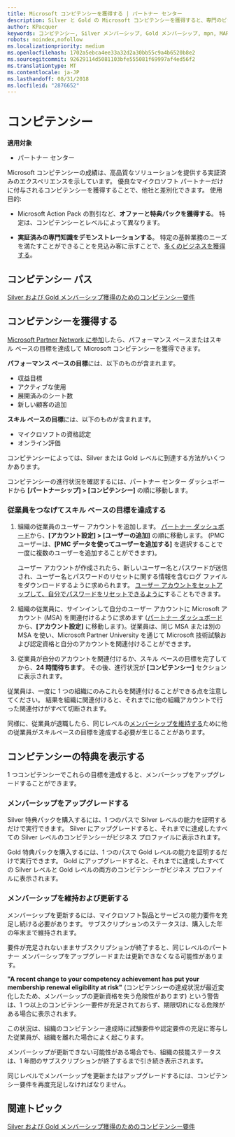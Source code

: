 ```yaml
---
title: Microsoft コンピテンシーを獲得する | パートナー センター
description: Silver と Gold の Microsoft コンピテンシーを獲得すると、専門のビジネス分野での質の高いソリューション提供の実績と専門知識を証明できます。
author: KPacquer
keywords: コンピテンシー, Silver メンバーシップ, Gold メンバーシップ, mpn, MAPS, 技能, 利点, パフォーマンス目標, スキル目標
robots: noindex,nofollow
ms.localizationpriority: medium
ms.openlocfilehash: 1702a5ebca4ee33a32d2a30bb55c9a4b6520b8e2
ms.sourcegitcommit: 92629114d5081103bfe555081f69997af4ed56f2
ms.translationtype: MT
ms.contentlocale: ja-JP
ms.lasthandoff: 08/31/2018
ms.locfileid: "2876652"
---
```

<!--
•   FWLink https://go.microsoft.com/fwlink/?linkid=851080 : top of page
•   FWLink https://go.microsoft.com/fwlink/?linkid=851281: top of page (duplicate)
•   FWLink https://go.microsoft.com/fwlink/?linkid=851079: Competencies (#attainment_paths)
•   FWLink https://go.microsoft.com/fwlink/?linkid=851081: Maintain and renew membership (#maintain_membership)
•   FWLink https://go.microsoft.com/fwlink/?linkid=851082: Get your employees connected to complete skill-based goals (#associating_achievements)
•   FWLink https://go.microsoft.com/fwlink/?linkid=851083 : Achievement overrides (#achievement_override)
•   FWLink: https://go.microsoft.com/fwlink/?linkid=851236: UI link, goes to the place where you import new users. Temporarily points to the Partner Center homepage.
•   FWLink: https://go.microsoft.com/fwlink/?linkid=851607 :Will go to the docs page for Silver/Gold competency achievements. Currently goes to https://partnercenter.microsoft.com/partner/cloud-solution-provider 

 -->

# <a name="competencies"></a>コンピテンシー

**適用対象**
-  パートナー センター

Microsoft コンピテンシーの成績は、高品質なソリューションを提供する実証済みのエクスペリエンスを示しています。 優良なマイクロソフト パートナーだけに付与されるコンピテンシーを獲得することで、他社と差別化できます。 使用目的: 

*  Microsoft Action Pack の割引など、**オファーと特典パックを獲得する**。 特定は、コンピテンシーとレベルによって異なります。 

*  **実証済みの専門知識をデモンストレーションする**。 特定の基幹業務のニーズを満たすことができることを見込み客に示すことで、[多くのビジネスを獲得する](referrals.md)。

## <a href="" id="attainment_paths"></a>コンピテンシー パス

[Silver および Gold メンバーシップ獲得のためのコンピテンシー要件](learn-about-competencies.md)

## <a name="earn-competencies"></a>コンピテンシーを獲得する

[Microsoft Partner Network に参加](mpn-overview.md)したら、パフォーマンス ベースまたはスキル ベースの目標を達成して Microsoft コンピテンシーを獲得できます。 

**パフォーマンス ベースの目標**には、以下のものが含まれます。 
* 収益目標
* アクティブな使用
* 展開済みのシート数
* 新しい顧客の追加

**スキル ベースの目標**には、以下のものが含まれます。 
* マイクロソフトの資格認定
* オンライン評価 

コンピテンシーによっては、Silver または Gold レベルに到達する方法がいくつかあります。

コンピテンシーの進行状況を確認するには、パートナー センター ダッシュボードから **[パートナーシップ] > [コンピテンシー]** の順に移動します。 

### <a href="" id="associating_achievements"></a>従業員をつなげてスキル ベースの目標を達成する

1.  組織の従業員のユーザー アカウントを追加します。 [パートナー ダッシュボード](http://partnercenter.microsoft.com)から、**[アカウント設定] > [ユーザーの追加]** の順に移動します。 (PMC ユーザーは、**[PMC データを使ってユーザーを追加する]** を選択することで一度に複数のユーザーを追加することができます)。

    ユーザー アカウントが作成されたら、新しいユーザー名とパスワードが送信され、ユーザー名とパスワードのリセットに関する情報を含むログ ファイルをダウンロードするように求められます。 [ユーザー アカウントをセットアップして、自分でパスワードをリセットできるように](https://docs.microsoft.com/en-us/azure/active-directory/active-directory-passwords-getting-started)することもできます。

2. 組織の従業員に、サインインして自分のユーザー アカウントに Microsoft アカウント (MSA) を関連付けるように求めます  ([パートナー ダッシュボード](http://partnercenter.microsoft.com)から、**[アカウント設定]** に移動します)。従業員は、同じ MSA または別の MSA を使い、Microsoft Partner University を通じて Microsoft 技術試験および認定資格と自分のアカウントを関連付けることができます。

3.  従業員が自分のアカウントを関連付けるか、スキル ベースの目標を完了してから、**24 時間待ちます**。 その後、進行状況が **[コンピテンシー]** セクションに表示されます。

従業員は、一度に 1 つの組織にのみこれらを関連付けることができる点を注意してください。 結果を組織に関連付けると、それまでに他の組織アカウントで行った関連付けがすべて切断されます。

同様に、従業員が退職したら、同じレベルの[メンバーシップを維持する](#maintaining_membership)ために他の従業員がスキルベースの目標を達成する必要が生じることがあります。

## <a name="display-your-competency-awards"></a>コンピテンシーの特典を表示する

1 つコンピテンシーでこれらの目標を達成すると、メンバーシップをアップグレードすることができます。

### <a name="upgrade-your-membership"></a>メンバーシップをアップグレードする

Silver 特典パックを購入するには、1 つのパスで Silver レベルの能力を証明するだけで実行できます。 Silver にアップグレードすると、それまでに達成したすべての Silver レベルのコンピテンシーがビジネス プロファイルに表示されます。 

Gold 特典パックを購入するには、1 つのパスで Gold レベルの能力を証明するだけで実行できます。 Gold にアップグレードすると、それまでに達成したすべての Silver レベルと Gold レベルの両方のコンピテンシーがビジネス プロファイルに表示されます。 

### <a href="" id="maintain_membership"></a>メンバーシップを維持および更新する

メンバーシップを更新するには、マイクロソフト製品とサービスの能力要件を充足し続ける必要があります。 サブスクリプションのステータスは、購入した年の年末まで維持されます。

要件が充足されないままサブスクリプションが終了すると、同じレベルのパートナー メンバーシップをアップグレードまたは更新できなくなる可能性があります。 

**"A recent change to your competency achievement has put your membership renewal eligibility at risk"** (コンピテンシーの達成状況が最近変化したため、メンバーシップの更新資格を失う危険性があります) という警告は、1 つ以上のコンピテンシー要件が充足されておらず、期限切れになる危険がある場合に表示されます。 

この状況は、組織のコンピテンシー達成時に試験要件や認定要件の充足に寄与した従業員が、組織を離れた場合によく起こります。 

メンバーシップが更新できない可能性がある場合でも、組織の技能ステータスは、1 年間のサブスクリプションが終了するまで引き続き表示されます。

同じレベルでメンバーシップを更新またはアップグレードするには、コンピテンシー要件を再度充足しなければなりません。

## <a name="related-topics"></a>関連トピック

[Silver および Gold メンバーシップ獲得のためのコンピテンシー要件](learn-about-competencies.md)